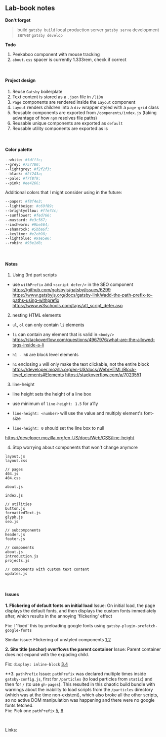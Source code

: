 ## Lab-book notes

**Don't forget**

> build `gatsby build`
> local production server `gatsby serve`
> development server `gatsby develop`

**Todo**
1. Peekaboo component with mouse tracking 
2. `about.css` spacer is currently 1.333rem, check if correct

<br/>

#### Project design 
1. Reuse `Gatsby` boilerplate 
2. Text content is stored as a `.json` file in `/l10n`  
3. `Page` components are rendered inside the `Layout` component 
4. `Layout` renders children into a `div` wrapper styled with a `page-grid` class 
5. Reusable components are exported from `/components/index.js` (taking advantage of how `npm` resolves file paths)
6. Reusable unique components are exported as `default` 
7. Reusable utility components are exported as is 

<br/>

#### Color palette

```sh
--white: #fdfffc;
--grey: #757780;
--lightgrey: #f2f2f3;
--black: #2f243a;
--pale: #f7f8f9;
--pink: #ee4266;
```

Additional colors that I might consider using in the future:
```sh 
--paper: #f8f4e3;
--lightbeige: #c69f89;
--brightyellow: #ffe74c;
--sunflower: #fed766;
--mustard: #e3c567;
--inchworm: #9be564;
--shamrock: #5bba6f;
--keylime: #e2eb98;
--lightblue: #9ae5e6;
--robin: #93e1d8;
```

<br/>

#### Notes 

1. Using 3rd part scripts
- use `withPrefix` and `<script defer/>` in the SEO component
https://github.com/gatsbyjs/gatsby/issues/6299
https://www.gatsbyjs.org/docs/gatsby-link/#add-the-path-prefix-to-paths-using-withprefix
https://www.w3schools.com/tags/att_script_defer.asp

2. nesting HTML elements 
- `ul`, `ol` can only contain `li` elements
- `li` can contain any element that is valid in `<body/>`
https://stackoverflow.com/questions/4967976/what-are-the-allowed-tags-inside-a-li

- `h1 - h6` are block level elements 
- `h1` enclosing `a` will only make the text clickable, not the entire block
https://developer.mozilla.org/en-US/docs/Web/HTML/Block-level_elements#Elements
https://stackoverflow.com/a/7023551

3. line-height 
- line height sets the height of a line box 
- use minimum of `line-height: 1.5` for a11y

- `line-height: <number>` will use the value and multiply element's font-size
- `line-height: 0` should set the line box to null
  
https://developer.mozilla.org/en-US/docs/Web/CSS/line-height

4. Stop worrying about components that won't change anymore 
```
layout.js 
layout.css 

// pages
404.js 
404.css 

about.js 

index.js

// utilities 
button.js
formattedText.js
glyph.js
seo.js

// subcomponents 
header.js
footer.js

// components
about.js
introduction.js
projects.js 

// components with custom text content
updates.js
```


<br/>

#### Issues 

**1. Flickering of default fonts on initial load** 
Issue: On initial load, the page displays the default fonts, and then displays the custom fonts immediately after, which results in the annoying 'flickering' effect

Fix: I 'fixed' this by preloading google fonts using `gatsby-plugin-prefetch-google-fonts`

Similar issue: Flickering of unstyled components [1],[2]


**2. Site title (anchor) overflows the parent container**
Issue: Parent container does not expand with the expading child. 

Fix: `display: inline-block` [3],[4]


**3. `pathPrefix`
Issue: `pathPrefix` was declared multiple times inside `gatsby-config.js`, first for `/particles` (to load particles from `static`) and then for `/` (to use `gh-pages`). This resulted in this chaotic build bundle with warnings about the inability to load scripts from the `/particles` directory (which was at the time non-existent), which also broke all the other scripts, so no active DOM manipulation was happening and there were no google fonts fetched.  
Fix: Pick one `pathPrefix` [5], [6]

<br/>

Links: 

[1]: https://github.com/gatsbyjs/gatsby/issues/5667
[2]: https://imgur.com/cU8LQvv
[3]: https://stackoverflow.com/questions/18585069/why-anchor-tag-does-not-take-height-and-width-of-its-containing-element
[4]: https://stackoverflow.com/questions/8969381/what-is-the-difference-between-display-inline-and-display-inline-block
[5]: https://www.gatsbyjs.org/docs/path-prefix/
[6]: https://www.gatsbyjs.org/docs/gatsby-link/#add-the-path-prefix-to-paths-using-withprefix